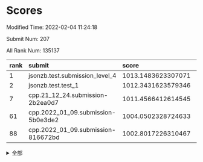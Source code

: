 # Scores

Modified Time: 2022-02-04 11:24:18

Submit Num: 207

All Rank Num: 135137

| rank |               submit               |       score        |       sigma        | pk_num |
| :--- | :--------------------------------- | :----------------- | :----------------- | :----- |
| 1    | jsonzb.test.submission_level_4     | 1013.1483623307071 | 0.7851555076904236 | 2609   |
| 2    | jsonzb.test.test_1                 | 1012.3431623579346 | 0.7881373817573176 | 2609   |
| 7    | cpp.21_12_24.submission-2b2ea0d7   | 1011.4566412614545 | 0.7939348414109658 | 2612   |
| 61   | cpp.2022_01_09.submission-5b0e3de2 | 1004.0502328724633 | 0.7134297797836014 | 2614   |
| 88   | cpp.2022_01_09.submission-816672bd | 1002.8017226310467 | 0.7048276545489115 | 2609   |


<details>
<summary>全部</summary>

| rank |                 submit                 |       score        |       sigma        | pk_num |
| :--- | :------------------------------------- | :----------------- | :----------------- | :----- |
| 1    | jsonzb.test.submission_level_4         | 1013.1483623307071 | 0.7851555076904236 | 2609   |
| 2    | jsonzb.test.test_1                     | 1012.3431623579346 | 0.7881373817573176 | 2609   |
| 3    | gobigger.level_3.submission_level_3_16 | 1011.8222864666194 | 0.7838127089438393 | 2615   |
| 4    | gobigger.level_3.submission_level_3_48 | 1011.6490617055382 | 0.7673977719132637 | 2608   |
| 5    | gobigger.level_3.submission_level_3_37 | 1011.554233775653  | 0.7897630038168282 | 2613   |
| 6    | gobigger.level_3.submission_level_3_15 | 1011.497737142304  | 0.7799561845969999 | 2611   |
| 7    | cpp.21_12_24.submission-2b2ea0d7       | 1011.4566412614545 | 0.7939348414109658 | 2612   |
| 8    | gobigger.level_3.submission_level_3_26 | 1011.4015919556367 | 0.7733443199901537 | 2608   |
| 9    | gobigger.level_3.submission_level_3_46 | 1011.3383911873617 | 0.7593164416550514 | 2616   |
| 10   | gobigger.level_3.submission_level_3_38 | 1011.0255858077143 | 0.7877695126986586 | 2612   |
| 11   | gobigger.level_3.submission_level_3_14 | 1010.9751974501133 | 0.7916768324485773 | 2616   |
| 12   | gobigger.level_3.submission_level_3_8  | 1010.8756534040682 | 0.7912684402000306 | 2611   |
| 13   | gobigger.level_3.submission_level_3_19 | 1010.8572882984952 | 0.7796850575655678 | 2613   |
| 14   | gobigger.level_3.submission_level_3_9  | 1010.8559759068636 | 0.7351669006635626 | 2612   |
| 15   | gobigger.level_3.submission_level_3_23 | 1010.842493806288  | 0.7688909643805666 | 2615   |
| 16   | gobigger.level_3.submission_level_3_42 | 1010.8248452923393 | 0.7471714049086247 | 2610   |
| 17   | gobigger.level_3.submission_level_3_3  | 1010.8235302494556 | 0.7544315795113241 | 2610   |
| 18   | gobigger.level_3.submission_level_3_0  | 1010.7293033201089 | 0.7659866490819714 | 2609   |
| 19   | gobigger.level_3.submission_level_3_21 | 1010.7198747029191 | 0.7579624039747731 | 2612   |
| 20   | gobigger.level_3.submission_level_3_41 | 1010.7157966255202 | 0.7531675816450757 | 2616   |
| 21   | gobigger.level_3.submission_level_3_1  | 1010.6735395311323 | 0.7764405941658592 | 2611   |
| 22   | gobigger.level_3.submission_level_3_18 | 1010.5941994912001 | 0.7664582278643973 | 2610   |
| 23   | gobigger.level_3.submission_level_3_34 | 1010.4579396601227 | 0.7793404410674709 | 2607   |
| 24   | gobigger.level_3.submission_level_3_49 | 1010.4127809082885 | 0.7562092679397835 | 2606   |
| 25   | gobigger.level_3.submission_level_3_35 | 1010.3027170087222 | 0.7617678636176145 | 2609   |
| 26   | gobigger.level_3.submission_level_3_32 | 1010.2880781188676 | 0.7741913147383389 | 2613   |
| 27   | gobigger.level_3.submission_level_3_40 | 1010.2478329319144 | 0.7723328429066527 | 2611   |
| 28   | gobigger.level_3.submission_level_3_25 | 1010.2279962169089 | 0.7576039974206693 | 2610   |
| 29   | gobigger.level_3.submission_level_3_31 | 1010.1517014403759 | 0.7646269870590257 | 2614   |
| 30   | gobigger.level_3.submission_level_3_17 | 1010.0306549734368 | 0.7547076269910524 | 2612   |
| 31   | gobigger.level_3.submission_level_3_11 | 1010.0185375723262 | 0.7588086328385713 | 2607   |
| 32   | gobigger.level_3.submission_level_3_5  | 1009.8948398107055 | 0.7511894804081152 | 2610   |
| 33   | gobigger.level_3.submission_level_3_6  | 1009.8020046609928 | 0.7804670124752665 | 2612   |
| 34   | gobigger.level_3.submission_level_3_7  | 1009.7812097770217 | 0.7700178731345387 | 2614   |
| 35   | gobigger.level_3.submission_level_3_20 | 1009.7003609206967 | 0.7718744852932093 | 2604   |
| 36   | gobigger.level_3.submission_level_3_4  | 1009.6695137837577 | 0.7536585849905686 | 2607   |
| 37   | gobigger.level_3.submission_level_3_47 | 1009.6108774557758 | 0.7386116945356269 | 2608   |
| 38   | gobigger.level_3.submission_level_3_29 | 1009.586881714356  | 0.7596548046451254 | 2612   |
| 39   | gobigger.level_3.submission_level_3_27 | 1009.5680758903146 | 0.7639391792521198 | 2609   |
| 40   | gobigger.level_3.submission_level_3_45 | 1009.5175193032995 | 0.7487510412044076 | 2616   |
| 41   | gobigger.level_3.submission_level_3_12 | 1009.5046740065953 | 0.736738628814991  | 2613   |
| 42   | gobigger.level_3.submission_level_3_36 | 1009.4263480615857 | 0.7619321860935235 | 2610   |
| 43   | gobigger.level_3.submission_level_3_30 | 1009.4260016518997 | 0.7565277626060528 | 2614   |
| 44   | gobigger.level_3.submission_level_3_39 | 1009.176143413566  | 0.7450630541309435 | 2611   |
| 45   | gobigger.level_3.submission_level_3_13 | 1009.1653184096464 | 0.7405616994300611 | 2611   |
| 46   | gobigger.level_3.submission_level_3_10 | 1009.0747314083883 | 0.783890626176785  | 2618   |
| 47   | gobigger.level_3.submission_level_3_2  | 1008.9198942764626 | 0.7473071505301163 | 2608   |
| 48   | gobigger.level_3.submission_level_3_43 | 1008.8863645670094 | 0.7196122637267558 | 2611   |
| 49   | gobigger.level_3.submission_level_3_44 | 1008.83882494498   | 0.759771798052829  | 2611   |
| 50   | gobigger.level_3.submission_level_3_24 | 1008.6319290218696 | 0.7475437888212099 | 2610   |
| 51   | gobigger.level_3.submission_level_3_22 | 1008.5712127452646 | 0.7444007092491505 | 2615   |
| 52   | gobigger.level_3.submission_level_3_28 | 1008.3706326496184 | 0.7403936487454421 | 2610   |
| 53   | gobigger.level_3.submission_level_3_33 | 1008.167887800808  | 0.7365720501685228 | 2608   |
| 54   | gobigger.level_1.submission_level_1_18 | 1005.0961959898916 | 0.738989626012773  | 2614   |
| 55   | gobigger.level_1.submission_level_1_5  | 1004.7314716458432 | 0.7324476632938208 | 2615   |
| 56   | gobigger.level_1.submission_level_1_27 | 1004.525648538587  | 0.7213912496598432 | 2617   |
| 57   | gobigger.level_1.submission_level_1_45 | 1004.4714123854338 | 0.7098380313112441 | 2612   |
| 58   | gobigger.level_1.submission_level_1_42 | 1004.293625616815  | 0.729709300148068  | 2616   |
| 59   | gobigger.level_1.submission_level_1_35 | 1004.2076360104955 | 0.7223013639352946 | 2610   |
| 60   | gobigger.level_1.submission_level_1_9  | 1004.1925807474194 | 0.7401011685858568 | 2610   |
| 61   | cpp.2022_01_09.submission-5b0e3de2     | 1004.0502328724633 | 0.7134297797836014 | 2614   |
| 62   | gobigger.level_1.submission_level_1_40 | 1004.0354570833213 | 0.7167750267633217 | 2610   |
| 63   | gobigger.level_1.submission_level_1_31 | 1004.0298553365511 | 0.711891684381619  | 2614   |
| 64   | gobigger.level_1.submission_level_1_43 | 1003.9775993906312 | 0.7194876777333475 | 2613   |
| 65   | gobigger.level_1.submission_level_1_15 | 1003.9595775160618 | 0.7194436993782106 | 2615   |
| 66   | gobigger.level_1.submission_level_1_14 | 1003.8810751298348 | 0.7172972955201015 | 2612   |
| 67   | gobigger.level_1.submission_level_1_48 | 1003.8277544620954 | 0.7156554722961497 | 2614   |
| 68   | gobigger.level_1.submission_level_1_11 | 1003.8038997907363 | 0.7179787784605046 | 2614   |
| 69   | gobigger.level_1.submission_level_1_2  | 1003.7457913349606 | 0.7147057761512433 | 2609   |
| 70   | gobigger.level_1.submission_level_1_1  | 1003.7112366586549 | 0.7194997489139802 | 2609   |
| 71   | gobigger.level_1.submission_level_1_38 | 1003.6950549358892 | 0.7051149433941459 | 2618   |
| 72   | gobigger.level_1.submission_level_1_19 | 1003.62286732545   | 0.7123543472888352 | 2608   |
| 73   | gobigger.level_1.submission_level_1_7  | 1003.620398844991  | 0.7038859255275556 | 2610   |
| 74   | gobigger.level_1.submission_level_1_36 | 1003.6154965418938 | 0.7261618880477071 | 2611   |
| 75   | gobigger.level_1.submission_level_1_21 | 1003.5510908144498 | 0.7031857974827275 | 2612   |
| 76   | gobigger.level_1.submission_level_1_22 | 1003.5365341099053 | 0.7219537052344689 | 2613   |
| 77   | gobigger.level_1.submission_level_1_6  | 1003.5210374151133 | 0.7266605663078757 | 2613   |
| 78   | gobigger.level_1.submission_level_1_49 | 1003.5201211369557 | 0.7146547331000814 | 2607   |
| 79   | gobigger.level_1.submission_level_1_24 | 1003.4350304429897 | 0.7257522915202133 | 2607   |
| 80   | gobigger.level_1.submission_level_1_12 | 1003.379188982688  | 0.7217005484232988 | 2611   |
| 81   | gobigger.level_1.submission_level_1_4  | 1003.3756533475507 | 0.7145370886226985 | 2609   |
| 82   | gobigger.level_1.submission_level_1_32 | 1003.3722862188863 | 0.7153286726410791 | 2613   |
| 83   | gobigger.level_1.submission_level_1_3  | 1003.3467650792338 | 0.7234593728859323 | 2615   |
| 84   | gobigger.level_1.submission_level_1_23 | 1003.296113629359  | 0.7175543557519569 | 2612   |
| 85   | gobigger.level_1.submission_level_1_25 | 1002.934293697357  | 0.7163822953254904 | 2617   |
| 86   | gobigger.level_1.submission_level_1_26 | 1002.8748176007284 | 0.7126313801162025 | 2611   |
| 87   | gobigger.level_1.submission_level_1_16 | 1002.8276110693513 | 0.7073707474162049 | 2611   |
| 88   | cpp.2022_01_09.submission-816672bd     | 1002.8017226310467 | 0.7048276545489115 | 2609   |
| 89   | gobigger.level_1.submission_level_1_34 | 1002.7174637768719 | 0.7016565445775281 | 2611   |
| 90   | gobigger.level_1.submission_level_1_37 | 1002.6105086989394 | 0.712485999110414  | 2615   |
| 91   | gobigger.level_1.submission_level_1_20 | 1002.5179533609677 | 0.7102368667622427 | 2608   |
| 92   | gobigger.level_1.submission_level_1_39 | 1002.4228909679276 | 0.7140233676702888 | 2609   |
| 93   | gobigger.level_1.submission_level_1_44 | 1002.3924190330762 | 0.700319780658866  | 2610   |
| 94   | gobigger.level_1.submission_level_1_8  | 1002.2460423325462 | 0.7110018757278331 | 2608   |
| 95   | gobigger.level_1.submission_level_1_10 | 1002.2217560515081 | 0.7194362551598139 | 2611   |
| 96   | gobigger.level_1.submission_level_1_0  | 1002.1699931632863 | 0.713234941299772  | 2615   |
| 97   | gobigger.level_1.submission_level_1_17 | 1002.1646636935207 | 0.7213536717581694 | 2610   |
| 98   | gobigger.level_1.submission_level_1_47 | 1002.0118942385449 | 0.7149899436829571 | 2614   |
| 99   | gobigger.level_1.submission_level_1_33 | 1001.8264434327778 | 0.7065918980536877 | 2615   |
| 100  | gobigger.level_1.submission_level_1_29 | 1001.759859672005  | 0.7111198483277779 | 2614   |
| 101  | gobigger.level_1.submission_level_1_41 | 1001.5956655187538 | 0.7137588191395005 | 2613   |
| 102  | gobigger.level_1.submission_level_1_28 | 1001.5655202323088 | 0.7118424280801356 | 2608   |
| 103  | gobigger.level_1.submission_level_1_30 | 1001.3419870245308 | 0.7257511656330158 | 2608   |
| 104  | gobigger.level_1.submission_level_1_13 | 1000.8229876560298 | 0.7015780181152437 | 2608   |
| 105  | gobigger.level_1.submission_level_1_46 | 1000.6515298734442 | 0.7113610831009585 | 2612   |
| 106  | gobigger.random.submission_random_47   | 997.5862082690022  | 0.6930534570468294 | 2614   |
| 107  | gobigger.random.submission_random_10   | 997.3310703249826  | 0.7005034629774743 | 2611   |
| 108  | gobigger.random.submission_random_7    | 997.1596984126675  | 0.6922496734083352 | 2613   |
| 109  | gobigger.random.submission_random_44   | 997.1034706464155  | 0.7080276447524849 | 2614   |
| 110  | gobigger.random.submission_random_3    | 997.0552441921736  | 0.7128825539063703 | 2609   |
| 111  | gobigger.random.submission_random_49   | 996.9121518910933  | 0.7158887734738978 | 2611   |
| 112  | gobigger.random.submission_random_18   | 996.8850607026498  | 0.710670453533936  | 2607   |
| 113  | gobigger.random.submission_random_1    | 996.8076272132638  | 0.7077225801284687 | 2612   |
| 114  | gobigger.random.submission_random_11   | 996.755275281199   | 0.70474853255494   | 2612   |
| 115  | gobigger.random.submission_random_28   | 996.7425990706334  | 0.722065947630309  | 2606   |
| 116  | gobigger.random.submission_random_13   | 996.5930725237882  | 0.7164368514835371 | 2606   |
| 117  | gobigger.random.submission_random_40   | 996.5576660551963  | 0.703148671134567  | 2612   |
| 118  | gobigger.random.submission_random_36   | 996.5169862567241  | 0.7145517814685366 | 2614   |
| 119  | gobigger.random.submission_random_21   | 996.5155429786126  | 0.7021456796354902 | 2615   |
| 120  | gobigger.random.submission_random_22   | 996.4239078327994  | 0.699440735056546  | 2608   |
| 121  | gobigger.random.submission_random_32   | 996.4101621900735  | 0.6915522555179936 | 2613   |
| 122  | gobigger.random.submission_random_15   | 996.3829026510479  | 0.7185211187076966 | 2608   |
| 123  | gobigger.random.submission_random_37   | 996.2370646924005  | 0.7252311135165097 | 2613   |
| 124  | gobigger.random.submission_random_23   | 996.2073473342347  | 0.715566503774929  | 2611   |
| 125  | gobigger.random.submission_random_29   | 996.1537070089199  | 0.7092665525576229 | 2607   |
| 126  | gobigger.random.submission_random_19   | 996.1240326703139  | 0.7144151203091093 | 2612   |
| 127  | gobigger.random.submission_random_38   | 996.0830418204886  | 0.7134375363084953 | 2613   |
| 128  | gobigger.random.submission_random_2    | 996.0178418013154  | 0.7034152218217339 | 2615   |
| 129  | gobigger.random.submission_random_35   | 996.0065224713859  | 0.7146927978896397 | 2612   |
| 130  | gobigger.random.submission_random_16   | 996.0063097746944  | 0.7133932139920864 | 2616   |
| 131  | gobigger.random.submission_random_43   | 995.9914226885351  | 0.7129027483306103 | 2610   |
| 132  | gobigger.random.submission_random_0    | 995.9715050872165  | 0.7169402598472523 | 2611   |
| 133  | gobigger.random.submission_random_27   | 995.63108595909    | 0.7131893281763291 | 2613   |
| 134  | gobigger.random.submission_random_48   | 995.619596211242   | 0.7244673990221956 | 2611   |
| 135  | gobigger.random.submission_random_14   | 995.5771380059034  | 0.7107011268579572 | 2613   |
| 136  | gobigger.random.submission_random_30   | 995.5551845784585  | 0.7249811725266874 | 2613   |
| 137  | gobigger.random.submission_random_41   | 995.5482870856014  | 0.7016372133935207 | 2611   |
| 138  | gobigger.random.submission_random_8    | 995.5435265002155  | 0.702516532219034  | 2616   |
| 139  | gobigger.random.submission_random_6    | 995.4615027794277  | 0.7102729228797523 | 2612   |
| 140  | gobigger.random.submission_random_25   | 995.3781737638103  | 0.7047645237252701 | 2610   |
| 141  | gobigger.random.submission_random_42   | 995.3682247838484  | 0.7204447048887962 | 2612   |
| 142  | gobigger.random.submission_random_46   | 995.2053925054488  | 0.721407752481629  | 2614   |
| 143  | gobigger.random.submission_random_4    | 995.2027304247359  | 0.705494830685871  | 2608   |
| 144  | gobigger.random.submission_random_20   | 995.1502316885911  | 0.706240653148272  | 2614   |
| 145  | gobigger.random.submission_random_34   | 995.1468551898286  | 0.7054440459032181 | 2614   |
| 146  | gobigger.random.submission_random_26   | 995.0908615805419  | 0.7211904338403597 | 2617   |
| 147  | gobigger.random.submission_random_45   | 994.993014375294   | 0.7231384438038516 | 2611   |
| 148  | gobigger.random.submission_random_12   | 994.9834031055166  | 0.711714090396435  | 2613   |
| 149  | gobigger.random.submission_random_17   | 994.9828004113677  | 0.7255320668068087 | 2609   |
| 150  | gobigger.random.submission_random_9    | 994.9592566721959  | 0.7211166635602001 | 2613   |
| 151  | gobigger.random.submission_random_5    | 994.7294761267599  | 0.7135634342269233 | 2610   |
| 152  | gobigger.random.submission_random_31   | 994.6688094820247  | 0.7116402423068212 | 2610   |
| 153  | gobigger.random.submission_random_24   | 994.642511388063   | 0.7230454628692672 | 2612   |
| 154  | gobigger.random.submission_random_33   | 994.6397064401561  | 0.7117317589862465 | 2614   |
| 155  | gobigger.random.submission_random_39   | 994.4729713270647  | 0.7134005818261799 | 2612   |
| 156  | gobigger.level_2.submission_level_2_6  | 993.8034855868347  | 0.7220391543017388 | 2618   |
| 157  | gobigger.level_2.submission_level_2_28 | 993.7290470497559  | 0.7437859941939176 | 2615   |
| 158  | gobigger.level_2.submission_level_2_37 | 993.683639258451   | 0.7234180765853642 | 2609   |
| 159  | gobigger.level_2.submission_level_2_23 | 993.6652920774017  | 0.7445020698703869 | 2607   |
| 160  | gobigger.level_2.submission_level_2_42 | 993.6091108317681  | 0.7489142194314814 | 2612   |
| 161  | gobigger.level_2.submission_level_2_7  | 993.4796393892889  | 0.7262863046416393 | 2610   |
| 162  | gobigger.level_2.submission_level_2_47 | 993.4002597270908  | 0.7425430520697917 | 2612   |
| 163  | gobigger.level_2.submission_level_2_41 | 993.2982621635442  | 0.7279547895604926 | 2611   |
| 164  | gobigger.level_2.submission_level_2_2  | 993.2081309552484  | 0.7409881490443225 | 2617   |
| 165  | gobigger.level_2.submission_level_2_14 | 993.1152395764883  | 0.7360979491626544 | 2611   |
| 166  | gobigger.level_2.submission_level_2_27 | 992.9702570043715  | 0.7718277468596279 | 2607   |
| 167  | gobigger.level_2.submission_level_2_4  | 992.9679902913948  | 0.7290644932623228 | 2611   |
| 168  | gobigger.level_2.submission_level_2_17 | 992.9566712354847  | 0.7279914978391537 | 2610   |
| 169  | gobigger.level_2.submission_level_2_9  | 992.9393273686895  | 0.7573261613162322 | 2608   |
| 170  | gobigger.level_2.submission_level_2_13 | 992.9262266586034  | 0.7349756829368381 | 2609   |
| 171  | gobigger.level_2.submission_level_2_1  | 992.8279000087429  | 0.7375044593704262 | 2615   |
| 172  | gobigger.level_2.submission_level_2_21 | 992.6861313240368  | 0.7492489400199815 | 2611   |
| 173  | gobigger.level_2.submission_level_2_46 | 992.6698913925385  | 0.7642859817582692 | 2616   |
| 174  | gobigger.level_2.submission_level_2_40 | 992.3346584376202  | 0.7453016466706558 | 2610   |
| 175  | gobigger.level_2.submission_level_2_10 | 992.3268318282444  | 0.7441067634023075 | 2611   |
| 176  | gobigger.level_2.submission_level_2_18 | 992.3097401175204  | 0.7254921293017623 | 2607   |
| 177  | gobigger.level_2.submission_level_2_39 | 992.2966737526385  | 0.7319339946420592 | 2609   |
| 178  | gobigger.level_2.submission_level_2_11 | 992.2230088722043  | 0.731473964909995  | 2612   |
| 179  | gobigger.level_2.submission_level_2_16 | 992.1712902562206  | 0.7344991519778368 | 2607   |
| 180  | gobigger.level_2.submission_level_2_30 | 992.146581900267   | 0.721835508765177  | 2608   |
| 181  | gobigger.level_2.submission_level_2_25 | 992.1041731909818  | 0.7451233181283679 | 2613   |
| 182  | gobigger.level_2.submission_level_2_43 | 991.9827877901985  | 0.7558825993216179 | 2610   |
| 183  | gobigger.level_2.submission_level_2_33 | 991.9437214475149  | 0.7525891598188188 | 2616   |
| 184  | gobigger.level_2.submission_level_2_32 | 991.6972540294183  | 0.7660472880556348 | 2611   |
| 185  | gobigger.level_2.submission_level_2_8  | 991.6066868960004  | 0.7493880486713707 | 2608   |
| 186  | gobigger.level_2.submission_level_2_29 | 991.5617712536491  | 0.7402072644285098 | 2613   |
| 187  | gobigger.level_2.submission_level_2_35 | 991.394800195479   | 0.7591551455687343 | 2607   |
| 188  | gobigger.level_2.submission_level_2_24 | 991.3840034617978  | 0.7486804179130016 | 2610   |
| 189  | gobigger.level_2.submission_level_2_45 | 991.3559349026301  | 0.7486376017304609 | 2609   |
| 190  | gobigger.level_2.submission_level_2_3  | 991.331466965399   | 0.7401199032681365 | 2607   |
| 191  | gobigger.level_2.submission_level_2_15 | 991.3135077076444  | 0.7507170055883254 | 2613   |
| 192  | gobigger.level_2.submission_level_2_34 | 991.2851061555139  | 0.7421165250010944 | 2609   |
| 193  | gobigger.level_2.submission_level_2_12 | 991.251738630581   | 0.7407632262456965 | 2605   |
| 194  | gobigger.level_2.submission_level_2_22 | 991.2112864927301  | 0.7607647104352092 | 2613   |
| 195  | gobigger.level_2.submission_level_2_38 | 991.1221666961995  | 0.7422703130214497 | 2617   |
| 196  | gobigger.level_2.submission_level_2_20 | 991.1207197353382  | 0.7524236935583708 | 2615   |
| 197  | gobigger.level_2.submission_level_2_0  | 991.11373090457    | 0.7590797543265607 | 2609   |
| 198  | gobigger.level_2.submission_level_2_49 | 991.0980254635613  | 0.7416142631268192 | 2605   |
| 199  | gobigger.level_2.submission_level_2_26 | 991.084986814161   | 0.7569645803374807 | 2607   |
| 200  | gobigger.level_2.submission_level_2_36 | 991.0803090442955  | 0.7538708625882421 | 2612   |
| 201  | gobigger.level_2.submission_level_2_48 | 991.0131548429423  | 0.7447891494153757 | 2612   |
| 202  | gobigger.level_2.submission_level_2_5  | 990.9521486743704  | 0.7544158527270265 | 2607   |
| 203  | gobigger.level_2.submission_level_2_31 | 990.8361795285242  | 0.7647501013693654 | 2614   |
| 204  | gobigger.level_2.submission_level_2_19 | 990.7881763604954  | 0.7477679481639479 | 2616   |
| 205  | gobigger.level_2.submission_level_2_44 | 990.4376157170992  | 0.7570622775057066 | 2611   |
| 206  | gobigger.none.submission_none_1        | 977.1783302182686  | 1.4152367381873696 | 2611   |
| 207  | gobigger.none.submission_none_0        | 975.7697450071636  | 1.4374274077255207 | 2608   |

</details>
